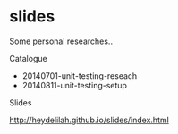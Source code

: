 slides
======
Some personal researches..

Catalogue

- 20140701-unit-testing-reseach
- 20140811-unit-testing-setup


Slides

http://heydelilah.github.io/slides/index.html
